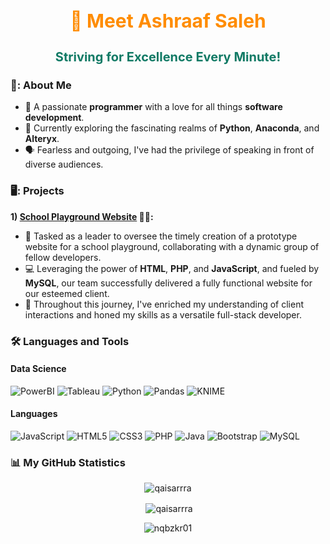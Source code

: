 <div align="center">
  <h1 style="color: #ff8c00; font-size: 30px; font-weight: bold;">👋 Meet Ashraaf Saleh</h1>
  <h2 style="color: #117a65; font-size: 20px;">Striving for Excellence Every Minute!</h2>
</div>

### 👨: About Me

- 🚀 A passionate **programmer** with a love for all things **software development**.
- 🌱 Currently exploring the fascinating realms of **Python**, **Anaconda**, and **Alteryx**.
- 🗣️ Fearless and outgoing, I've had the privilege of speaking in front of diverse audiences.

### 🖥️: Projects

**1) [School Playground Website](https://intellectplayschool.com/) 👨‍🏫:**

- 🏅 Tasked as a leader to oversee the timely creation of a prototype website for a school playground, collaborating with a dynamic group of fellow developers.
- 💻 Leveraging the power of **HTML**, **PHP**, and **JavaScript**, and fueled by **MySQL**, our team successfully delivered a fully functional website for our esteemed client.
- 🌠 Throughout this journey, I've enriched my understanding of client interactions and honed my skills as a versatile full-stack developer.

### 🛠️ Languages and Tools

#### Data Science
![PowerBI](https://img.shields.io/badge/PowerBI-F2C811?style=for-the-badge&logo=Power%20BI&logoColor=white)
![Tableau](https://img.shields.io/badge/Tableau-E97627?style=for-the-badge&logo=Tableau&logoColor=white)
![Python](https://img.shields.io/badge/python-3670A0?style=for-the-badge&logo=python&logoColor=ffdd54)
![Pandas](https://img.shields.io/badge/pandas-%23150458.svg?style=for-the-badge&logo=pandas&logoColor=white)
![KNIME](https://img.shields.io/badge/KNIME-%23150458.svg?style=for-the-badge&logo=knime-analytics-platform&logoColor=white)

#### Languages
![JavaScript](https://img.shields.io/badge/javascript-%23323330.svg?style=for-the-badge&logo=javascript&logoColor=%23F7DF1E)
![HTML5](https://img.shields.io/badge/html5-%23E34F26.svg?style=for-the-badge&logo=html5&logoColor=white)
![CSS3](https://img.shields.io/badge/css3-%231572B6.svg?style=for-the-badge&logo=css3&logoColor=white)
![PHP](https://img.shields.io/badge/php-%23777BB4.svg?style=for-the-badge&logo=php&logoColor=white)
![Java](https://img.shields.io/badge/java-%23ED8B00.svg?style=for-the-badge&logo=java&logoColor=white)
![Bootstrap](https://img.shields.io/badge/bootstrap-%23563D7C.svg?style=for-the-badge&logo=bootstrap&logoColor=white)
![MySQL](https://img.shields.io/badge/MySql-%23777BB4.svg?style=for-the-badge&logo=MySql&logoColor=white)

### 📊 My GitHub Statistics

<p align='center'><img align="center"src="https://github-readme-stats.vercel.app/api/top-langs?username=AshraafSaleh&show_icons=true&locale=en&layout=compact" alt="qaisarrra" /></p>

<p align='center'>&nbsp;<img align="center" src="https://github-readme-stats.vercel.app/api?username=AshraafSaleh&show_icons=true&locale=en" alt="qaisarrra" /></p>

<p align='center'><img align="center" src="https://github-readme-streak-stats.herokuapp.com/?user=AshraafSaleh&" alt="nqbzkr01" /></p>
